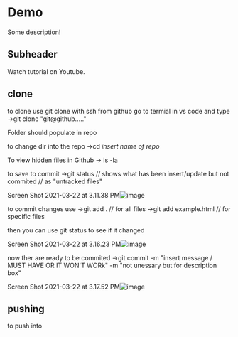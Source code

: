 # Demo

Some description!

## Subheader

Watch tutorial on Youtube.



## clone

to clone
use git clone with ssh from github
go to termial in vs code and type
->git clone "git@github....."

Folder should populate in repo

to change dir into the repo 
->cd *insert name of repo*

To view hidden files in Github
-> ls -la

to save to commit
->git status
// shows what has been insert/update but not commited
// as "untracked files"


Screen Shot 2021-03-22 at 3.11.38 PM![image](https://user-images.githubusercontent.com/34463290/112065726-671c7800-8b22-11eb-8330-ed5cef80a026.png)



to commit changes
use
->git add . // for all files 
->git add example.html // for specific files

then you can use git status to see if it changed

Screen Shot 2021-03-22 at 3.16.23 PM![image](https://user-images.githubusercontent.com/34463290/112065708-5ec43d00-8b22-11eb-9035-77690c9afe35.png)





now ther are ready to be commited
->git commit -m "insert message / MUST HAVE OR IT WON'T WORk" -m "not unessary but for description box"

Screen Shot 2021-03-22 at 3.17.52 PM![image](https://user-images.githubusercontent.com/34463290/112065681-4f44f400-8b22-11eb-83d3-d2ccd54d2458.png)




## pushing 
to push into 


